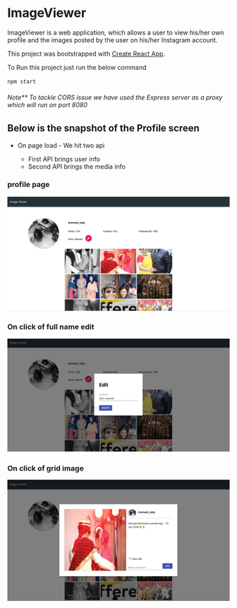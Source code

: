 # ImageViewer

ImageViewer is a web application, which allows a user to view his/her own profile and the images posted by the user on his/her Instagram account.

This project was bootstrapped with [Create React App](https://github.com/facebook/create-react-app).

To Run this project just run the below command

  `npm start`

###### Note** To tackle CORS issue we have used the Express server as a proxy which will run on port 8080

## Below is the snapshot of the Profile screen

* On page load - We hit two api 
  
    * First API brings user info
    * Second API brings the media info

### profile page
<img src="./images/onLoad.png" alt="on load">

### On click of full name edit
<img src="./images/editFullName.png" alt="full name edit">

### On click of grid image
<img src="./images/showGrid.png" alt="show image">
